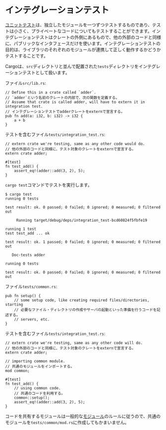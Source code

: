 <!--
# Integration testing
-->
# インテグレーションテスト

<!--
[Unit tests][unit] are testing one module in isolation at a time: they're small
and can test private code. Integration tests are external to your crate and use
only its public interface in the same way any other code would. Their purpose is
to test that many parts of your library work correctly together.
-->
[ユニットテスト][unit]は、独立したモジュールを一つずつテストするものであり、テストは小さく、プライベートなコードについてもテストすることができます。インテグレーションテストはクレートの外側にあるもので、他の外部のコードと同様に、パブリックなインタフェースだけを使います。インテグレーションテストの目的は、ライブラリのそれぞれのモジュールが連携して正しく動作するかどうかテストすることです。

<!--
Cargo looks for integration tests in `tests` directory next to `src`.
-->
Cargoは、`src`ディレクトリと並んで配置された`tests`ディレクトリをインテグレーションテストとして扱います。

<!--
File `src/lib.rs`:
-->
ファイル`src/lib.rs`:

```rust,ignore
// Define this in a crate called `adder`.
// `adder`という名前のクレートの内部で、次の関数を定義する。
// Assume that crate is called adder, will have to extern it in integration test.
// インテグレーションテストでadderクレートをexternで宣言する。
pub fn add(a: i32, b: i32) -> i32 {
    a + b
}
```

<!--
File with test: `tests/integration_test.rs`:
-->
テストを含むファイル`tests/integration_test.rs`:

```rust,ignore
// extern crate we're testing, same as any other code would do.
// 他の外部のコードと同様に、テスト対象のクレートをexternで宣言する。
extern crate adder;

#[test]
fn test_add() {
    assert_eq!(adder::add(3, 2), 5);
}
```

<!--
Running tests with `cargo test` command:
-->
`cargo test`コマンドでテストを実行します。

```shell
$ cargo test
running 0 tests

test result: ok. 0 passed; 0 failed; 0 ignored; 0 measured; 0 filtered out

     Running target/debug/deps/integration_test-bcd60824f5fbfe19

running 1 test
test test_add ... ok

test result: ok. 1 passed; 0 failed; 0 ignored; 0 measured; 0 filtered out

   Doc-tests adder

running 0 tests

test result: ok. 0 passed; 0 failed; 0 ignored; 0 measured; 0 filtered out
```

<!--
Each Rust source file in the `tests` directory is compiled as a separate crate. One
way of sharing some code between integration tests is making a module with public
functions, importing and using it within tests.
-->

<!--
File `tests/common.rs`:
-->
ファイル`tests/common.rs`:

```rust,ignore
pub fn setup() {
    // some setup code, like creating required files/directories, starting
    // 必要なファイル・ディレクトリの作成やサーバの起動といった準備を行うコードを記述する。
    // servers, etc.
}
```

<!--
File with test: `tests/integration_test.rs`
-->
テストを含むファイル`tests/integration_test.rs`:

```rust,ignore
// extern crate we're testing, same as any other code will do.
// 他の外部のコードと同様に、テスト対象のクレートをexternで宣言する。
extern crate adder;

// importing common module.
// 共通のモジュールをインポートする。
mod common;

#[test]
fn test_add() {
    // using common code.
    // 共通のコードを利用する。
    common::setup();
    assert_eq!(adder::add(3, 2), 5);
}
```

<!--
Modules with common code follow the ordinary [modules][mod] rules, so it's ok to
create common module as `tests/common/mod.rs`.
-->
コードを共有するモジュールは一般的な[モジュール][mod]のルールに従うので、共通のモジュールを`tests/common/mod.rs`に作成してもかまいません。

[unit]: unit_testing.md
[mod]: ../mod.md
